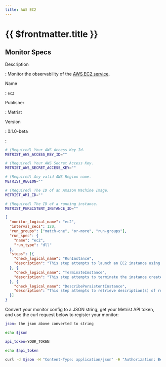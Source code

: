 ```yaml
---
title: AWS EC2
---
```


# {{ $frontmatter.title }}

## Monitor Specs

Description

: Monitor the observability of the [AWS EC2 service](https://aws.amazon.com/ec2/).

Name

: `ec2`

Publisher

: Metrist

Version

: 0.1.0-beta

: &nbsp;


<!--@include: /parts/_1.md-->


<!--@include: /parts/_2.md-->


<!--@include: /parts/_3.md-->


```sh
# (Required) Your AWS Access Key Id.
METRIST_AWS_ACCESS_KEY_ID=""

# (Required) Your AWS Secret Access Key.
METRIST_AWS_SECRET_ACCESS_KEY=""

# (Required) Any valid AWS Region name.
METRIST_REGION=""

# (Required) The ID of an Amazon Machine Image.
METRIST_AMI_ID=""

# (Required) The ID of a running instance.
METRIST_PERSISTENT_INSTANCE_ID=""
```

<!--@include: /parts/tips_env-vars.md -->


<!--@include: /parts/_4.md-->


```json
{
  "monitor_logical_name": "ec2",
  "interval_secs": 120,
  "run_groups": ["match-one", "or-more", "run-groups"],
  "run_spec": {
    "name": "ec2",
    "run_type": "dll"
  },
  "steps": [{
    "check_logical_name": "RunInstance",
    "description": "This step attempts to launch an EC2 instance using the AMI for which you have permissions."
  }, {
    "check_logical_name": "TerminateInstance",
    "description": "This step attempts to terminate the instance created in a previous step."
  }, {
    "check_logical_name": "DescribePersistentInstance",
    "description": "This step attempts to retrieve description(s) of running instances."
  }]
}
```




Convert your monitor config to a JSON string, get your Metrist API token, and use the curl request below to register your monitor:

```sh
json= the json above converted to string

echo $json

api_token=YOUR_TOKEN

echo $api_token

curl -d $json -H "Content-Type: application/json" -H "Authorization: Bearer $api_token" 'https://app.metrist.io/api/v0/monitor-config'

```

<!--@include: /parts/tips_api.md-->


<!--@include: /parts/_5.md-->


<!--@include: /parts/result.md-->